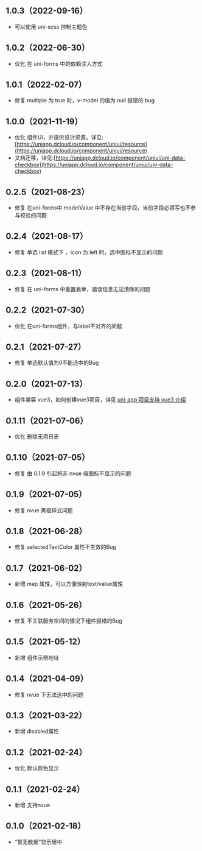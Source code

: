 ## 1.0.3（2022-09-16）

- 可以使用 uni-scss 控制主题色

## 1.0.2（2022-06-30）

- 优化 在 uni-forms 中的依赖注入方式

## 1.0.1（2022-02-07）

- 修复 multiple 为 true 时，v-model 的值为 null 报错的 bug

## 1.0.0（2021-11-19）

- 优化 组件UI，并提供设计资源，详见:[https://uniapp.dcloud.io/component/uniui/resource](https://uniapp.dcloud.io/component/uniui/resource)
- 文档迁移，详见:[https://uniapp.dcloud.io/component/uniui/uni-data-checkbox](https://uniapp.dcloud.io/component/uniui/uni-data-checkbox)

## 0.2.5（2021-08-23）

- 修复 在uni-forms中 modelValue 中不存在当前字段，当前字段必填写也不参与校验的问题

## 0.2.4（2021-08-17）

- 修复 单选 list 模式下 ，icon 为 left 时，选中图标不显示的问题

## 0.2.3（2021-08-11）

- 修复 在 uni-forms 中重置表单，错误信息无法清除的问题

## 0.2.2（2021-07-30）

- 优化 在uni-forms组件，与label不对齐的问题

## 0.2.1（2021-07-27）

- 修复 单选默认值为0不能选中的Bug

## 0.2.0（2021-07-13）

- 组件兼容 vue3，如何创建vue3项目，详见 [uni-app 项目支持 vue3 介绍](https://ask.dcloud.net.cn/article/37834)

## 0.1.11（2021-07-06）

- 优化 删除无用日志

## 0.1.10（2021-07-05）

- 修复 由 0.1.9 引起的非 nvue 端图标不显示的问题

## 0.1.9（2021-07-05）

- 修复 nvue 黑框样式问题

## 0.1.8（2021-06-28）

- 修复 selectedTextColor 属性不生效的Bug

## 0.1.7（2021-06-02）

- 新增 map 属性，可以方便映射text/value属性

## 0.1.6（2021-05-26）

- 修复 不关联服务空间的情况下组件报错的Bug

## 0.1.5（2021-05-12）

- 新增 组件示例地址

## 0.1.4（2021-04-09）

- 修复 nvue 下无法选中的问题

## 0.1.3（2021-03-22）

- 新增 disabled属性

## 0.1.2（2021-02-24）

- 优化 默认颜色显示

## 0.1.1（2021-02-24）

- 新增 支持nvue

## 0.1.0（2021-02-18）

- “暂无数据”显示居中
